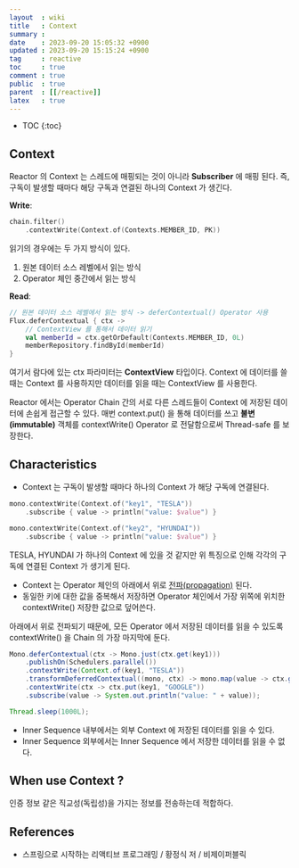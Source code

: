 ```yaml
---
layout  : wiki
title   : Context
summary : 
date    : 2023-09-20 15:05:32 +0900
updated : 2023-09-20 15:15:24 +0900
tag     : reactive
toc     : true
comment : true
public  : true
parent  : [[/reactive]]
latex   : true
---
```

* TOC
{:toc}

## Context

Reactor 의 Context 는 스레드에 매핑되는 것이 아니라 __Subscriber__ 에 매핑 된다.
즉, 구독이 발생할 때마다 해당 구독과 연결된 하나의 Context 가 생긴다.

__Write__:

```kotlin
chain.filter()
    .contextWrite(Context.of(Contexts.MEMBER_ID, PK))
```

읽기의 경우에는 두 가지 방식이 있다.

1. 원본 데이터 소스 레벨에서 읽는 방식
2. Operator 체인 중간에서 읽는 방식

__Read__:

```kotlin
// 원본 데이터 소스 레벨에서 읽는 방식 -> deferContextual() Operator 사용
Flux.deferContextual { ctx ->
    // ContextView 를 통해서 데이터 읽기
    val memberId = ctx.getOrDefault(Contexts.MEMBER_ID, 0L)
    memberRepository.findById(memberId)
}
```

여기서 람다에 있는 ctx 파라미터는 __ContextView__ 타입이다. Context 에 데이터를 쓸 때는 Context 를 사용하지만
데이터를 읽을 때는 ContextView 를 사용한다.

Reactor 에서는 Operator Chain 간의 서로 다른 스레드들이 Context 에 저장된 데이터에 손쉽게 접근할 수 있다.
매번 context.put() 을 통해 데이터를 쓰고 __불변(immutable)__ 객체를 contextWrite() Operator 로 전달함으로써 Thread-safe 를 보장한다.

## Characteristics

- Context 는 구독이 발생할 때마다 하나의 Context 가 해당 구독에 연결된다.

```kotlin
mono.contextWrite(Context.of("key1", "TESLA"))
    .subscribe { value -> println("value: $value") }

mono.contextWrite(Context.of("key2", "HYUNDAI"))
    .subscribe { value -> println("value: $value") }
```

TESLA, HYUNDAI 가 하나의 Context 에 있을 것 같지만 위 특징으로 인해 각각의 구독에 연결된 Context 가 생기게 된다.

- Context 는 Operator 체인의 아래에서 위로 [전파(propagation)](https://projectreactor.io/docs/core/release/reference/#context.propagation) 된다. 
- 동일한 키에 대한 값을 중복해서 저장하면 Operator 체인에서 가장 위쪽에 위치한 contextWrite() 저장한 값으로 덮어쓴다.

아래에서 위로 전파되기 때문에, 모든 Operator 에서 저장된 데이터를 읽을 수 있도록 contextWrite() 을 Chain 의 가장 마지막에 둔다.

```java
Mono.deferContextual(ctx -> Mono.just(ctx.get(key1)))
    .publishOn(Schedulers.parallel())
    .contextWrite(Context.of(key1, "TESLA"))
    .transformDeferredContextual((mono, ctx) -> mono.map(value -> ctx.getOrDefault(key1, "HYUNDAI")))
    .contextWrite(ctx -> ctx.put(key1, "GOOGLE"))
    .subscribe(value -> System.out.println("value: " + value));

Thread.sleep(1000L);
```

- Inner Sequence 내부에서는 외부 Context 에 저장된 데이터를 읽을 수 있다.
- Inner Sequence 외부에서는 Inner Sequence 에서 저장한 데이터를 읽을 수 없다.

## When use Context ?

인증 정보 같은 직교성(독립성)을 가지는 정보를 전송하는데 적합하다.

## References

- 스프링으로 시작하는 리액티브 프로그래밍 / 황정식 저 / 비제이퍼블릭
